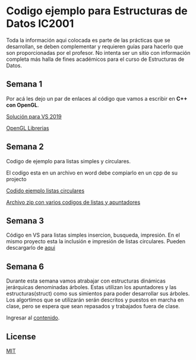 # Codigo ejemplo para Estructuras de Datos IC2001

Toda la información aqui colocada es parte de las prácticas que se desarrollan, se deben complementar y requieren guías para hacerlo que son proporcionadas por el profesor. No intenta ser un sitio con información completa más halla de fines académicos para el curso de Estructuras de Datos.


## Semana 1
Por acá les dejo un par de enlaces al código que vamos a escribir en **C++ con OpenGL**.

[Solución para VS 2019](https://app.box.com/s/jliy8y2xj0hvgr647ijzbad8o3f3hycl)

[OpenGL Librerias](https://app.box.com/s/uehzqdti714jou76gah1lyd3l0x1uits)

## Semana 2

Codigo de ejemplo para listas simples y circulares.

El codigo esta en un archivo en word debe compiarlo en un cpp de su projecto

[Codido ejemplo listas circulares](https://app.box.com/s/wurej6euluiro0wm2au2q3c4r9r7h8n6)

[Archivo zip con varios codigos de listas y apuntadores](https://app.box.com/s/g5yoa5rou888qidpkm1xvaz3lm2sk6x7)

## Semana 3
Código en VS para listas simples insercion, busqueda, impresión. En el mismo proyecto esta la inclusión e impresión de listas circulares.
Pueden descargarlo de [aqui](/Codigo/Semana%203/listasDemo.zip)

## Semana 6
Durante esta semana vamos atrabajar con estructuras dinámicas jerárquicas denominadas árboles. Estas utilizan los apuntadores y las estructuras(struct) como sus simientos para poder desarrollar sus árboles. Los algortimos que se utilizarán serán descritos y puestos en marcha en clase, pero se espera que sean repasados y trabajados fuera de clase.

Ingresar al [contenido](https://github.com/rgonzaleztec/IC2001/blob/master/Codigo/Semana%206/Readme.md).

## License
[MIT](https://choosealicense.com/licenses/mit/)

